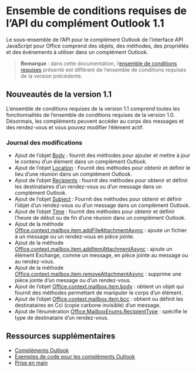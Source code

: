 # <a name="outlook-add-in-api-requirement-set-11"></a>Ensemble de conditions requises de l’API du complément Outlook 1.1

Le sous-ensemble de l’API pour le complément Outlook de l’interface API JavaScript pour Office comprend des objets, des méthodes, des propriétés et des événements à utiliser dans un complément Outlook.

> **Remarque** : dans cette documentation, l’[ensemble de conditions requises](../tutorial-api-requirement-sets.md) présenté est différent de l’ensemble de conditions requises de la version précédente. 

## <a name="whats-new-in-11"></a>Nouveautés de la version 1.1

L’ensemble de conditions requises de la version 1.1 comprend toutes les fonctionnalités de l’ensemble de conditions requises de la version 1.0. Désormais, les compléments peuvent accéder au corps des messages et des rendez-vous et vous pouvez modifier l’élément actif.

### <a name="change-log"></a>Journal des modifications

- Ajout de l’objet [Body](Body.md) : fournit des méthodes pour ajouter et mettre à jour le contenu d’un élément dans un complément Outlook.
- Ajout de l’objet [Location](Location.md) : Fournit des méthodes pour obtenir et définir le lieu d’une réunion dans un complément Outlook.
- Ajout de l’objet [Recipients](Recipients.md) : fournit des méthodes pour obtenir et définir les destinataires d’un rendez-vous ou d’un message dans un complément Outlook.
- Ajout de l’objet [Subject](Subject.md) : Fournit des méthodes pour obtenir et définir l’objet d’un rendez-vous ou d’un message dans un complément Outlook.
- Ajout de l’objet [Time](Time.md) : fournit des méthodes pour obtenir et définir l’heure de début ou de fin d’une réunion dans un complément Outlook.
- Ajout de la méthode [Office.context.mailbox.item.addFileAttachmentAsync](Office.context.mailbox.item.md#addFileAttachmentAsync) : ajoute un fichier à un message ou un rendez-vous en pièce jointe.
- Ajout de la méthode [Office.context.mailbox.item.addItemAttachmentAsync](Office.context.mailbox.item.md#addItemAttachmentAsync) : ajoute un élément Exchange, comme un message, en pièce jointe au message ou au rendez-vous.
- Ajout de la méthode [Office.context.mailbox.item.removeAttachmentAsync](Office.context.mailbox.item.md#removeAttachmentAsync) : supprime une pièce jointe d’un message ou d’un rendez-vous.
- Ajout de l’objet [Office.context.mailbox.item.body](Office.context.mailbox.item.md#body) : obtient un objet qui fournit des méthodes permettant de manipuler le corps d’un élément.
- Ajout de l’objet [Office.context.mailbox.item.bcc](Office.context.mailbox.item.md#bcc) : obtient ou définit les destinataires en Cci (copie carbone invisible) d’un message.
- Ajout de l’énumération [Office.MailboxEnums.RecipientType](Office.MailboxEnums.md#RecipientType) : spécifie le type de destinataire d’un rendez-vous.

## <a name="additional-resources"></a>Ressources supplémentaires

- [Compléments Outlook](../../../docs/outlook/outlook-add-ins.md)
- [Exemples de code pour les compléments Outlook](https://dev.outlook.com/MailAppsGettingStarted/Samples)
- [Prise en main](https://dev.outlook.com/MailAppsGettingStarted/GetStarted)
